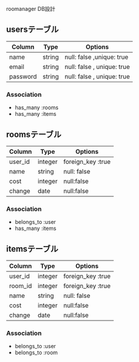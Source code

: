 roomanager DB設計

## usersテーブル
|Column|Type|Options|
|------|----|-------|
|name|string|null: false ,unique: true|
|email|string|null: false , unique: true|
|password|string|null: false , unique: true|
### Association
- has_many :rooms
- has_many :items

## roomsテーブル
|Column|Type|Options|
|------|----|-------|
|user_id|integer|foreign_key :true|
|name|string|null: false|
|cost|integer|null:false|
|change|date|null:false|
### Association
- belongs_to :user
- has_many :items

## itemsテーブル
|Column|Type|Options|
|------|----|-------|
|user_id|integer|foreign_key :true|
|room_id|integer|foreign_key :true|
|name|string|null: false|
|cost|integer|null:false|
|change|date|null:false|
### Association
- belongs_to :user
- belongs_to :room